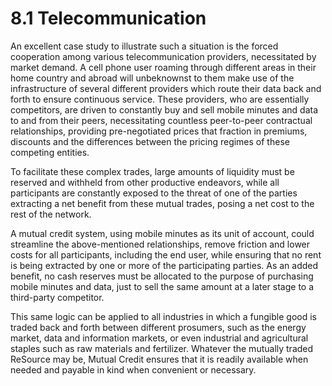 # 8.1 Telecommunication

An excellent case study to illustrate such a situation is the forced cooperation among various telecommunication providers, necessitated by market demand. A cell phone user roaming through different areas in their home country and abroad will unbeknownst to them make use of the infrastructure of several different providers which route their data back and forth to ensure continuous service. These providers, who are essentially competitors, are driven to constantly buy and sell mobile minutes and data to and from their peers, necessitating countless peer-to-peer contractual relationships, providing pre-negotiated prices that fraction in premiums, discounts and the differences between the pricing regimes of these competing entities.

To facilitate these complex trades, large amounts of liquidity must be reserved and withheld from other productive endeavors, while all participants are constantly exposed to the threat of one of the parties extracting a net benefit from these mutual trades, posing a net cost to the rest of the network.

A mutual credit system, using mobile minutes as its unit of account, could streamline the above-mentioned relationships, remove friction and lower costs for all participants, including the end user, while ensuring that no rent is being extracted by one or more of the participating parties.  As an added benefit, no cash reserves must be allocated to the purpose of purchasing mobile minutes and data, just to sell the same amount at a later stage to a third-party competitor.

This same logic can be applied to all industries in which a fungible good is traded back and forth between different prosumers, such as the energy market, data and information markets, or even industrial and agricultural staples such as raw materials and fertilizer. Whatever the mutually traded ReSource may be, Mutual Credit ensures that it is readily available when needed and payable in kind when convenient or necessary.
